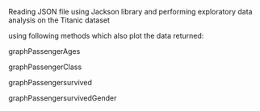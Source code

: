 Reading JSON file using Jackson library and performing exploratory data analysis on the Titanic dataset

using following methods which also plot the data returned:

graphPassengerAges

graphPassengerClass

graphPassengersurvived

graphPassengersurvivedGender
